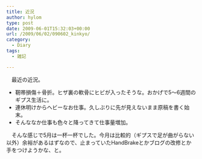 ```yaml
---
title: 近況
author: hylom
type: post
date: 2009-06-01T15:32:03+00:00
url: /2009/06/02/090602_kinkyo/
category:
  - Diary
tags:
  - 雑記

---
```

　最近の近況。

  * 靭帯損傷＋骨折。ヒザ裏の軟骨にヒビが入ったそうな。おかげで5〜6週間のギプス生活に。 
  * 連休明けからヘビーなお仕事。久しぶりに先が見えないまま原稿を書く始末。 
  * そんななか仕事も色々と降ってきて仕事量増加。 

　そんな感じで5月は一杯一杯でした。今月は比較的（ギプスで足が曲がらない以外）余裕があるはずなので、止まっていたHandBrakeとかブログの改修とか手をつけようかな、と。
